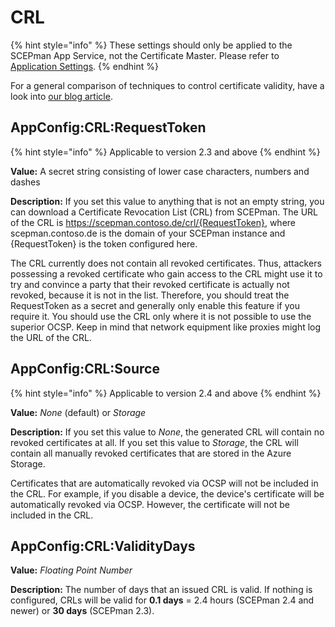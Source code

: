 # CRL

{% hint style="info" %}
These settings should only be applied to the SCEPman App Service, not the Certificate Master. Please refer to [Application Settings](../../../advanced-configuration/application-settings/).
{% endhint %}

For a general comparison of techniques to control certificate validity, have a look into [our blog article](https://www.glueckkanja-gab.com/blog/security/certificates/scepman/2023/05/certificate-revocation-en/).

## AppConfig:CRL:RequestToken

{% hint style="info" %}
Applicable to version 2.3 and above
{% endhint %}

**Value:** A secret string consisting of lower case characters, numbers and dashes

**Description:** If you set this value to anything that is not an empty string, you can download a Certificate Revocation List (CRL) from SCEPman. The URL of the CRL is https://scepman.contoso.de/crl/{RequestToken}, where scepman.contoso.de is the domain of your SCEPman instance and {RequestToken} is the token configured here.

The CRL currently does not contain all revoked certificates. Thus, attackers possessing a revoked certificate who gain access to the CRL might use it to try and convince a party that their revoked certificate is actually not revoked, because it is not in the list. Therefore, you should treat the RequestToken as a secret and generally only enable this feature if you require it. You should use the CRL only where it is not possible to use the superior OCSP. Keep in mind that network equipment like proxies might log the URL of the CRL.

## AppConfig:CRL:Source

{% hint style="info" %}
Applicable to version 2.4 and above
{% endhint %}

**Value:** _None_ (default) or _Storage_

**Description:** If you set this value to _None_, the generated CRL will contain no revoked certificates at all. If you set this value to _Storage_, the CRL will contain all manually revoked certificates that are stored in the Azure Storage.

Certificates that are automatically revoked via OCSP will not be included in the CRL. For example, if you disable a device, the device's certificate will be automatically revoked via OCSP. However, the certificate will not be included in the CRL.

## AppConfig:CRL:ValidityDays

**Value:** _Floating Point Number_

**Description:** The number of days that an issued CRL is valid. If nothing is configured, CRLs will be valid for **0.1 days** = 2.4 hours (SCEPman 2.4 and newer) or **30 days** (SCEPman 2.3).
